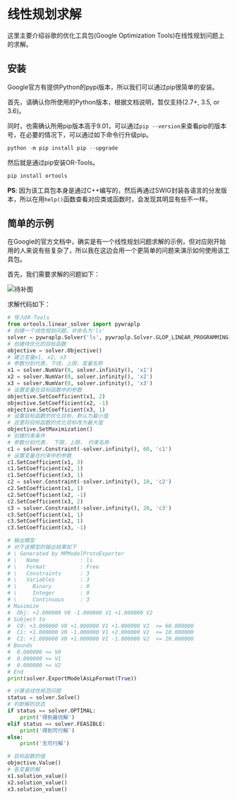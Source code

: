 # 线性规划求解

这里主要介绍谷歌的优化工具包(Google Optimization Tools)在线性规划问题上的求解。

## 安装

Google官方有提供Python的pypi版本，所以我们可以通过pip很简单的安装。

首先，请确认你所使用的Python版本，根据文档说明，暂仅支持(2.7+, 3.5, or 3.6)。

同时，也需确认所用pip版本高于9.01，可以通过`pip --version`来查看pip的版本号，在必要的情况下，可以通过如下命令行升级pip。

```powershell
python -m pip install pip --upgrade
```

然后就是通过pip安装OR-Tools。

```powershell
pip install ortools
```

**PS**: 因为该工具包本身是通过C++编写的，然后再通过SWIG封装各语言的分发版本，所以在用`help()`函数查看对应类或函数时，会发现其明显有些不一样。

## 简单的示例

在Google的官方文档中，确实是有一个线性规划问题求解的示例，但对应刚开始用的人来说有些复杂了，所以我在这边会用一个更简单的问题来演示如何使用该工具包。

首先，我们需要求解的问题如下：

![待补图]()

求解代码如下：

```python
# 导入OR-Tools
from ortools.linear_solver import pywraplp
# 创建一个线性规划问题，并命名为'ls'
solver = pywraplp.Solver('ls', pywraplp.Solver.GLOP_LINEAR_PROGRAMMING)
# 创建待优化的目标函数
objective = solver.Objective()
# 建立变量x1, x2, x3
# 参数分别代表，下线，上限，变量名称
x1 = solver.NumVar(0, solver.infinity(), 'x1')
x2 = solver.NumVar(0, solver.infinity(), 'x2')
x3 = solver.NumVar(0, solver.infinity(), 'x3')
# 设置变量在目标函数中的参数
objective.SetCoefficient(x1, 2)
objective.SetCoefficient(x2, -1)
objective.SetCoefficient(x3, 1)
# 设置目标函数的优化目标，默认为最小值
# 这里将目标函数的优化目标改为最大值
objective.SetMaximization()
# 创建约束条件
# 参数分别代表， 下限，上限， 约束名称
c1 = solver.Constraint(-solver.infinity(), 60, 'c1')
# 设置变量在约束中的参数
c1.SetCoefficient(x1, 3)
c1.SetCoefficient(x2, 1)
c1.SetCoefficient(x3, 1)
c2 = solver.Constraint(-solver.infinity(), 10, 'c2')
c2.SetCoefficient(x1, 1)
c2.SetCoefficient(x2, -1)
c2.SetCoefficient(x3, 2)
c3 = solver.Constraint(-solver.infinity(), 20, 'c3')
c3.SetCoefficient(x1, 1)
c3.SetCoefficient(x2, 1)
c3.SetCoefficient(x3, -1)

# 输出模型
# 对于该模型的输出结果如下
# \ Generated by MPModelProtoExporter
# \   Name             : ls
# \   Format           : Free
# \   Constraints      : 3
# \   Variables        : 3
# \     Binary         : 0
# \     Integer        : 0
# \     Continuous     : 3
# Maximize
#  Obj: +2.000000 V0 -1.000000 V1 +1.000000 V2
# Subject to
#  C0: +3.000000 V0 +1.000000 V1 +1.000000 V2  <= 60.000000
#  C1: +1.000000 V0 -1.000000 V1 +2.000000 V2  <= 10.000000
#  C2: +1.000000 V0 +1.000000 V1 -1.000000 V2  <= 20.000000
# Bounds
#  0.000000 <= V0
#  0.000000 <= V1
#  0.000000 <= V2
# End
print(solver.ExportModelAsLpFormat(True))

# 计算该线性规范问题
status = solver.Solve()
# 判断解的状态
if status == solver.OPTIMAL:
    print('得到最优解')
elif status == solver.FEASIBLE:
    print('得到可行解')
else:
    print('无可行解')

# 目标函数的值
objective.Value()
# 各变量的解
x1.solution_value()
x2.solution_value()
x3.solution_value()
```